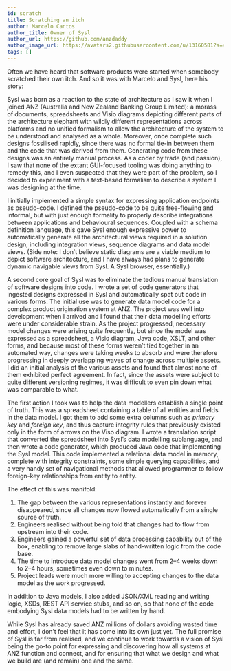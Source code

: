 ```yaml
---
id: scratch
title: Scratching an itch
author: Marcelo Cantos
author_title: Owner of Sysl
author_url: https://github.com/anzdaddy
author_image_url: https://avatars2.githubusercontent.com/u/13160581?s=400&u=5a1a7e08c2663425ea705ae9a423aa2b70f6ddfe&v=4
tags: []
---
```


Often we have heard that software products were started when somebody scratched their own itch. And so it was with Marcelo and Sysl, here his story:

<!--truncate-->

Sysl was born as a reaction to the state of architecture as I saw it when I joined ANZ (Australia and New Zealand Banking Group Limited): a morass of documents, spreadsheets and Visio diagrams depicting different parts of the architecture elephant with wildly different representations across platforms and no unified formalism to allow the architecture of the system to be understood and analysed as a whole. Moreover, once complete such designs fossilised rapidly, since there was no formal tie-in between them and the code that was derived from them. Generating code from these designs was an entirely manual process. As a coder by trade (and passion), I saw that none of the extant GUI-focused tooling was doing anything to remedy this, and I even suspected that they were part of the problem, so I decided to experiment with a text-based formalism to describe a system I was designing at the time.

I initially implemented a simple syntax for expressing application endpoints as pseudo-code. I defined the pseudo-code to be quite free-flowing and informal, but with just enough formality to properly describe integrations between applications and behavioural sequences. Coupled with a schema definition language, this gave Sysl enough expressive power to automatically generate all the architectural views required in a solution design, including integration views, sequence diagrams and data model views. (Side note: I don’t believe static diagrams are a viable medium to depict software architecture, and I have always had plans to generate dynamic navigable views from Sysl. A Sysl browser, essentially.)

A second core goal of Sysl was to eliminate the tedious manual translation of software designs into code. I wrote a set of code generators that ingested designs expressed in Sysl and automatically spat out code in various forms. The initial use was to generate data model code for a complex product origination system at ANZ. The project was well into development when I arrived and I found that their data modelling efforts were under considerable strain. As the project progressed, necessary model changes were arising quite frequently, but since the model was expressed as a spreadsheet, a Visio diagram, Java code, XSLT, and other forms, and because most of these forms weren’t tied together in an automated way, changes were taking weeks to absorb and were therefore progressing in deeply overlapping waves of change across multiple assets. I did an initial analysis of the various assets and found that almost none of them exhibited perfect agreement. In fact, since the assets were subject to quite different versioning regimes, it was difficult to even pin down what was comparable to what.

The first action I took was to help the data modellers establish a single point of truth. This was a spreadsheet containing a table of all entities and fields in the data model. I got them to add some extra columns such as _primary key_ and _foreign key_, and thus capture integrity rules that previously existed only in the form of arrows on the Viso diagram. I wrote a translation script that converted the spreadsheet into Sysl’s data modelling sublanguage, and then wrote a code generator, which produced Java code that implementing the Sysl model. This code implemented a relational data model in memory, complete with integrity constraints, some simple querying capabilities, and a very handy set of navigational methods that allowed programmer to follow foreign-key relationships from entity to entity.

The effect of this was manifold:

1. The gap between the various representations instantly and forever disappeared, since all changes now flowed automatically from a single source of truth.
2. Engineers realised without being told that changes had to flow from upstream into their code.
3. Engineers gained a powerful set of data processing capability out of the box, enabling to remove large slabs of hand-written logic from the code base.
4. The time to introduce data model changes went from 2–4 weeks down to 2–4 hours, sometimes even down to minutes.
5. Project leads were much more willing to accepting changes to the data model as the work progressed.

In addition to Java models, I also added JSON/XML reading and writing logic, XSDs, REST API service stubs, and so on, so that none of the code embodying Sysl data models had to be written by hand.

While Sysl has already saved ANZ millions of dollars avoiding wasted time and effort, I don’t feel that it has come into its own just yet. The full promise of Sysl is far from realised, and we continue to work towards a vision of Sysl being the go-to point for expressing and discovering how all systems at ANZ function and connect, and for ensuring that what we design and what we build are (and remain) one and the same.
